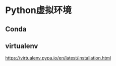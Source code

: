#  Python虚拟环境

## Conda

##  virtualenv

https://virtualenv.pypa.io/en/latest/installation.html     

